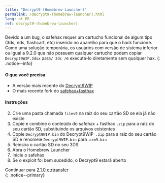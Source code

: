 ```yaml
---
title: "Decrypt9 (Homebrew Launcher)"
permalink: /decrypt9-(homebrew-launcher).html
lang: pt_BR
ref: decrypt9-(homebrew-launcher)
---
```


Devido a um bug, o safehax requer um cartucho funcional de algum tipo (3ds, nds, flashcart, etc) inserido no aparelho para que o hack funcione. Como uma solução temporária, os usuários com versão de sistema inferior ou igual a 9.2.0 que não possuem qualquer cartucho podem copiar `Decrypt9WIP.3dsx` para` / 3ds / `e executá-lo diretamente sem qualquer hax.
{: .notice--info}

#### O que você precisa

* A versão mais recente do [Decrypt9WIP](https://github.com/d0k3/Decrypt9WIP/releases/latest/)
* O mais recente fork do [safehax+fasthax](https://gbatemp.net/attachments/safehax-fasthax-cb6a1bc-zip.73592/)

#### Instruções

2. Crie uma pasta chamada `files9` na raiz do seu cartão SD se ela já não existe
3. Copie e combine o conteúdo do safehax + fasthax `.zip` para a raiz do seu cartão SD, substituindo os arquivos existentes
3. Copie `Decrypt9WIP.bin` do Decrypt9WIP` .zip` para a raiz do seu cartão SD e renomeie `Decrypt9WIP.bin` para` arm9.bin`
3. Reinsira o cartão SD no seu 3DS
4. Abra o Homebrew Launcher
4. Inicie o safehax
4. Se o exploit foi bem sucedido, o Decrypt9 estará aberto

Continuar para [2.1.0 ctrtransfer](2.1.0-ctrtransfer)    
{: .notice--primary}
